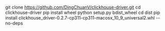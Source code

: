 git clone https://github.com/DingChuanV/clickhouse-driver.git
cd clickhouse-driver
pip install wheel
python setup.py bdist_wheel
cd dist
pip install clickhouse_driver-0.2.7-cp311-cp311-macosx_10_9_universal2.whl --no-deps